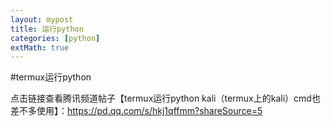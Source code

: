 ```yaml
---
layout: mypost
title: 运行python
categories: [python]
extMath: true
---
```


#termux运行python

点击链接查看腾讯频道帖子【termux运行python kali（termux上的kali）cmd也差不多使用】：https://pd.qq.com/s/hkj1qffmm?shareSource=5
